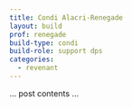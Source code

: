 ```yaml
---
title: Condi Alacri-Renegade
layout: build
prof: renegade
build-type: condi
build-role: support dps
categories:
  - revenant
---
```


… post contents …